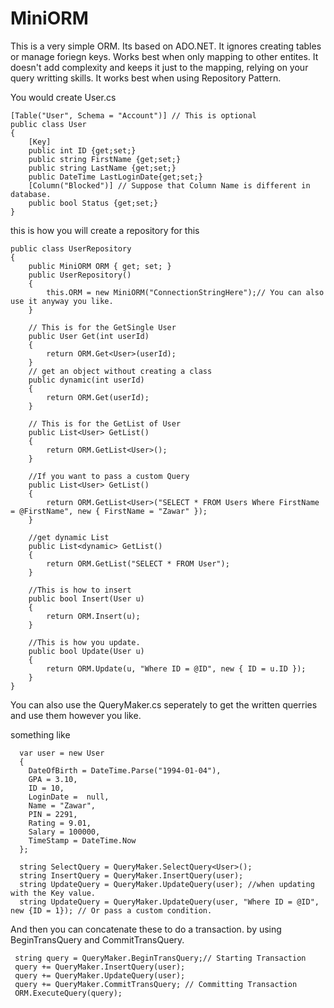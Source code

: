 # MiniORM
This is a very simple ORM. Its based on ADO.NET. It ignores creating tables or manage foriegn keys. Works best when only mapping to other entites. It doesn't add complexity and keeps it just to the mapping, relying on your query writting skills.
It works best when using Repository Pattern.

You would create User.cs 

	[Table("User", Schema = "Account")] // This is optional 
	public class User
	{    
    	[Key]
    	public int ID {get;set;}
    	public string FirstName {get;set;}
    	public string LastName {get;set;}
    	public DateTime LastLoginDate{get;set;}
    	[Column("Blocked")] // Suppose that Column Name is different in database.
    	public bool Status {get;set;}
	}


this is how you will create a repository for this

    public class UserRepository
    {
        public MiniORM ORM { get; set; }
        public UserRepository()
        {
            this.ORM = new MiniORM("ConnectionStringHere");// You can also use it anyway you like.
        }

        // This is for the GetSingle User
        public User Get(int userId)
        {
            return ORM.Get<User>(userId);
        }
        // get an object without creating a class
        public dynamic(int userId)
        {
            return ORM.Get(userId);
        }

        // This is for the GetList of User
        public List<User> GetList()
        {
            return ORM.GetList<User>();
        }

        //If you want to pass a custom Query
        public List<User> GetList()
        {
            return ORM.GetList<User>("SELECT * FROM Users Where FirstName = @FirstName", new { FirstName = "Zawar" });
        }

        //get dynamic List
        public List<dynamic> GetList()
        {
            return ORM.GetList("SELECT * FROM User");
        }

        //This is how to insert
        public bool Insert(User u)
        {
            return ORM.Insert(u);
        }
		
        //This is how you update.
        public bool Update(User u)
        {
            return ORM.Update(u, "Where ID = @ID", new { ID = u.ID });
        }
    }


You can also use the QueryMaker.cs seperately to get the written querries and use them however you like.

something like

	  var user = new User
	  {
		DateOfBirth = DateTime.Parse("1994-01-04"),
        GPA = 3.10,
        ID = 10,
        LoginDate =  null,
        Name = "Zawar",
        PIN = 2291,
        Rating = 9.01,
        Salary = 100000,
        TimeStamp = DateTime.Now
	  };
	  
      string SelectQuery = QueryMaker.SelectQuery<User>();
      string InsertQuery = QueryMaker.InsertQuery(user);
      string UpdateQuery = QueryMaker.UpdateQuery(user); //when updating with the Key value.
      string UpdateQuery = QueryMaker.UpdateQuery(user, "Where ID = @ID", new {ID = 1}); // Or pass a custom condition.
      
And then you can concatenate these to do a transaction. by using BeginTransQuery and CommitTransQuery. 
 
	 string query = QueryMaker.BeginTransQuery;// Starting Transaction
	 query += QueryMaker.InsertQuery(user);
	 query += QueryMaker.UpdateQuery(user);
	 query += QueryMaker.CommitTransQuery; // Committing Transaction
	 ORM.ExecuteQuery(query);
	 
	 
	 